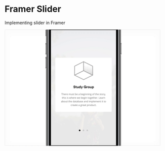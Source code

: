 # Framer Slider
Implementing slider in Framer

<p align="center">
  <img alt="Framer Slider" src="https://raw.githubusercontent.com/afnizarnur/framer-slider/master/images/framer-slider.gif" width="800" />
</p>
